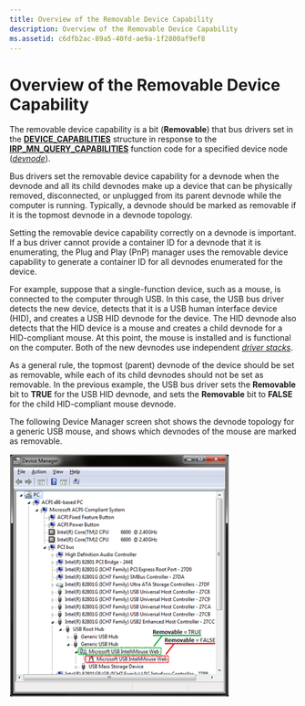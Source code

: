 ```yaml
---
title: Overview of the Removable Device Capability
description: Overview of the Removable Device Capability
ms.assetid: c6dfb2ac-89a5-40fd-ae9a-1f2800af9ef8
---
```


# Overview of the Removable Device Capability


The removable device capability is a bit (**Removable**) that bus drivers set in the [**DEVICE\_CAPABILITIES**](https://msdn.microsoft.com/library/windows/hardware/ff543095) structure in response to the [**IRP\_MN\_QUERY\_CAPABILITIES**](https://msdn.microsoft.com/library/windows/hardware/ff551664) function code for a specified device node ([*devnode*](https://msdn.microsoft.com/library/windows/hardware/ff556277#wdkgloss-devnode)).

Bus drivers set the removable device capability for a devnode when the devnode and all its child devnodes make up a device that can be physically removed, disconnected, or unplugged from its parent devnode while the computer is running. Typically, a devnode should be marked as removable if it is the topmost devnode in a devnode topology.

Setting the removable device capability correctly on a devnode is important. If a bus driver cannot provide a container ID for a devnode that it is enumerating, the Plug and Play (PnP) manager uses the removable device capability to generate a container ID for all devnodes enumerated for the device.

For example, suppose that a single-function device, such as a mouse, is connected to the computer through USB. In this case, the USB bus driver detects the new device, detects that it is a USB human interface device (HID), and creates a USB HID devnode for the device. The HID devnode also detects that the HID device is a mouse and creates a child devnode for a HID-compliant mouse. At this point, the mouse is installed and is functional on the computer. Both of the new devnodes use independent [*driver stacks*](https://msdn.microsoft.com/library/windows/hardware/ff556277#wdkgloss-driver-stack).

As a general rule, the topmost (parent) devnode of the device should be set as removable, while each of its child devnodes should not be set as removable. In the previous example, the USB bus driver sets the **Removable** bit to **TRUE** for the USB HID devnode, and sets the **Removable** bit to **FALSE** for the child HID-compliant mouse devnode.

The following Device Manager screen shot shows the devnode topology for a generic USB mouse, and shows which devnodes of the mouse are marked as removable.

![screen shot of device manager window showing devnode topology for a usb mouse](images/containerid-2.png)

 

 





